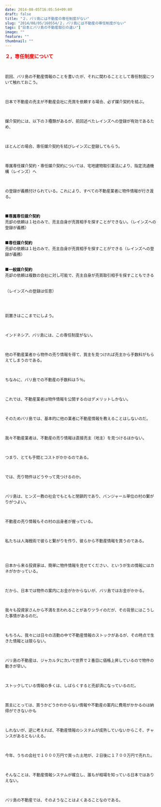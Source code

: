 ```yaml
---
date: 2014-08-05T16:05:54+09:00
draft: false
title: "２，バリ島には不動産の専任制度がない"
slug: "2014/08/05/160554/２，バリ島には不動産の専任制度がない"
tags: ["日本とバリ島の不動産取引の違い"]
image: ""
feature: ""
thumbnail: ""
---
```

<p><font color="#ff0000" size="3"><strong>２，専任制度について</strong></font></p><br/><p><font size="2">前回、バリ島の不動産情報のことを書いたが、それに関わることとして専任制度について触れておこう。</font></p><br/><p><font size="2">日本で不動産の売主が不動産会社に売買を依頼する場合、必ず媒介契約を結ぶ。</font></p><br/><p><font size="2">媒介契約には、以下の３種類があるが、前回述べたレインズへの登録が有効であるため、</font></p><br/><p><font size="2">ほとんどの場合、専任媒介契約を結びレインズに登録してもらう。</font></p><br/><p><font size="2">専属専任媒介契約・専任媒介契約については、宅地建物取引業法により、指定流通機構（レインズ）へ</font></p><br/><p><font size="2">の登録が義務付けられている。これにより、すべての不動産業者に物件情報が行き渡る。</font></p><br/><p><font size="2">■<strong>専属専任媒介契約</strong><br/>売却の依頼は１社のみで、売主自身が売買相手を探すことができない。（レインズへの登録が義務）</font></p><p><br/><font size="2">■<strong>専任媒介契約</strong><br/>売却の依頼は１社のみで、売主自身が売買相手を探すことができる（レインズへの登録が義務）</font></p><p><br/><font size="2">■<strong>一般媒介契約</strong><br/>売却の依頼は複数の会社に対し可能で、売主自身が売買取引相手を探すこともできる</font></p><p><font size="2">　　　　　　　　　　　　　　　　　　　　　　　　　　　　　　　　　　　　　　（レインズへの登録は任意）</font></p><br/><br/><p><font size="2">前置きはここまでにしよう。</font></p><br/><p><font size="2">インドネシア、バリ島には、この専任制度がない。</font></p><br/><p><font size="2">他の不動産業者から物件の売り情報を得て、買主を見つければ売主から手数料がもらえてしまうのである。</font></p><br/><p><font size="2">ちなみに、バリ島での不動産の手数料は５％。</font></p><br/><p><font size="2">これでは、不動産業者は物件情報を公開するのはデメリットしかない。</font></p><br/><p><font size="2">そのためバリ島では、基本的に他の業者に不動産情報を教えることはしないのだ。</font></p><br/><p><font size="2">我々不動産業者は、不動産の売り情報は直接売主（地主）を見つけるほかない。</font></p><br/><p><font size="2">つまり、とても手間とコストがかかるのである。</font></p><br/><p><font size="2">では、売り物件はどうやって見つけるのか。</font></p><br/><p><font size="2">バリ島は、ヒンズー教の社会でもともと閉鎖的であり、バンジャール単位の村の繋がりがつよい。</font></p><br/><p><font size="2">不動産の売り情報もその村の出身者が握っている。</font></p><br/><p><font size="2">私たちは人海戦術で彼らと繋がりを作り、彼らから不動産情報を買うのである。</font></p><br/><br/><p><font size="2">日本から来る投資家は、簡単に物件情報を見せてください、というが生の情報にはカネがかかっている。</font></p><br/><p><font size="2">だから、日本では物件の案内にお金がかからないが、バリ島ではお金がかかる。</font></p><br/><p><font size="2">我々も投資家さんから不満を言われることがありツライのだが、その背景にはこうした事情があるのだ。</font></p><br/><p><font size="2">もちろん、我々には日々の活動の中で不動産情報のストックがあるが、その時点で生きた情報とは限らない。</font></p><br/><p><font size="2">バリ島の不動産は、ジャカルタに次いで世界で２番目に価格上昇しているので物件の動きが早い。</font></p><br/><p><font size="2">ストックしている情報の多くは、しばらくすると売却済になっているのだ。</font></p><br/><p><font size="2">買主にとっては、買うかどうかわからない情報や不動産の案内に費用がかかるのは納得ができないかも</font></p><br/><p><font size="2">しれないが、逆に考えれば、不動産情報のシステムが成熟していないからこそ、チャンスがあるともいえる。</font></p><br/><p><font size="2">今年、うちの会社で１０００万円で買った土地が、２日後に１７００万円で売れた。</font></p><br/><p><font size="2">そんなことは、不動産情報システムが確立し、誰もが相場を知っている日本ではありえない。</font></p><br/><p><font size="2">バリ島の不動産では、そのようなことはよくあることなのである。</font></p><br/><br/><br/><br/><br/><br/><br/><br/>

